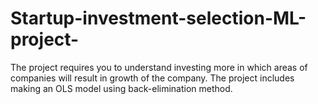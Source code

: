 # Startup-investment-selection-ML-project-
The project requires you to understand investing more in which areas of companies  will result in growth of the company. The project includes making an OLS model using back-elimination method.
